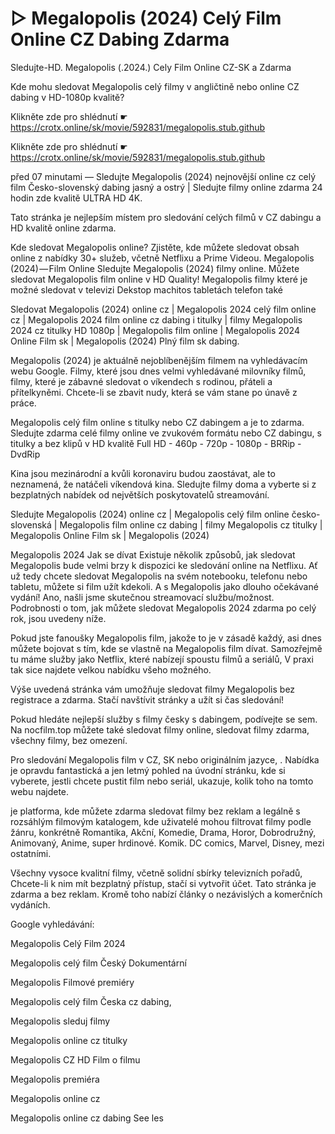 # ▷ Megalopolis (2024) Celý Film Online CZ Dabing Zdarma
Sledujte-HD. Megalopolis (.2024.) Cely Film Online CZ-SK a Zdarma


Kde mohu sledovat Megalopolis celý filmy v angličtině nebo online CZ dabing v HD-1080p kvalitě?

 

 

 

Klikněte zde pro shlédnutí ☛ https://crotx.online/sk/movie/592831/megalopolis.stub.github

Klikněte zde pro shlédnutí ☛ https://crotx.online/sk/movie/592831/megalopolis.stub.github
 

 

 

před 07 minutami — Sledujte Megalopolis (2024) nejnovější online cz celý film Česko-slovenský dabing jasný a ostrý | Sledujte filmy online zdarma 24 hodin zde kvalitě ULTRA HD 4K.


Tato stránka je nejlepším místem pro sledování celých filmů v CZ dabingu a HD kvalitě online zdarma.


Kde sledovat Megalopolis online? Zjistěte, kde můžete sledovat obsah online z nabídky 30+ služeb, včetně Netflixu a Prime Videou. Megalopolis (2024) — Film Online Sledujte Megalopolis (2024) filmy online. Můžete sledovat Megalopolis film online v HD Quality! Megalopolis filmy které je možné sledovat v televizi Dekstop machitos tabletách telefon také


Sledovat Megalopolis (2024) online cz | Megalopolis 2024 celý film online cz | Megalopolis 2024 film online cz dabing i titulky | filmy Megalopolis 2024 cz titulky HD 1080p | Megalopolis film online | Megalopolis 2024 Online Film sk | Megalopolis (2024) Plný film sk dabing.


Megalopolis (2024) je aktuálně nejoblíbenějším filmem na vyhledávacím webu Google. Filmy, které jsou dnes velmi vyhledávané milovníky filmů, filmy, které je zábavné sledovat o víkendech s rodinou, přáteli a přítelkyněmi. Chcete-li se zbavit nudy, která se vám stane po únavě z práce.


Megalopolis celý film online s titulky nebo CZ dabingem a je to zdarma. Sledujte zdarma celé filmy online ve zvukovém formátu nebo CZ dabingu, s titulky a bez klipů v HD kvalitě Full HD - 460p - 720p - 1080p - BRRip - DvdRip


Kina jsou mezinárodní a kvůli koronaviru budou zaostávat, ale to neznamená, že natáčeli víkendová kina. Sledujte filmy doma a vyberte si z bezplatných nabídek od největších poskytovatelů streamování.


Sledujte Megalopolis (2024) online cz | Megalopolis celý film online česko-slovenská | Megalopolis film online cz dabing | filmy Megalopolis cz titulky | Megalopolis Online Film sk | Megalopolis (2024)


Megalopolis 2024 Jak se dívat Existuje několik způsobů, jak sledovat Megalopolis bude velmi brzy k dispozici ke sledování online na Netflixu. Ať už tedy chcete sledovat Megalopolis na svém notebooku, telefonu nebo tabletu, můžete si film užít kdekoli. A s Megalopolis jako dlouho očekávané vydání! Ano, našli jsme skutečnou streamovací službu/možnost. Podrobnosti o tom, jak můžete sledovat Megalopolis 2024 zdarma po celý rok, jsou uvedeny níže.

Pokud jste fanoušky Megalopolis film, jakože to je v zásadě každý, asi dnes můžete bojovat s tím, kde se vlastně na Megalopolis film dívat. Samozřejmě tu máme služby jako Netflix, které nabízejí spoustu filmů a seriálů, V praxi tak sice najdete velkou nabídku všeho možného.


Výše uvedená stránka vám umožňuje sledovat filmy Megalopolis bez registrace a zdarma. Stačí navštívit stránky a užít si čas sledování!


Pokud hledáte nejlepší služby s filmy česky s dabingem, podívejte se sem. Na nocfilm.top můžete také sledovat filmy online, sledovat filmy zdarma, všechny filmy, bez omezení.


Pro sledování Megalopolis film v CZ, SK nebo originálním jazyce, . Nabídka je opravdu fantastická a jen letmý pohled na úvodní stránku, kde si vyberete, jestli chcete pustit film nebo seriál, ukazuje, kolik toho na tomto webu najdete.


je platforma, kde můžete zdarma sledovat filmy bez reklam a legálně s rozsáhlým filmovým katalogem, kde uživatelé mohou filtrovat filmy podle žánru, konkrétně Romantika, Akční, Komedie, Drama, Horor, Dobrodružný, Animovaný, Anime, super hrdinové. Komik. DC comics, Marvel, Disney, mezi ostatními.


Všechny vysoce kvalitní filmy, včetně solidní sbírky televizních pořadů, Chcete-li k nim mít bezplatný přístup, stačí si vytvořit účet. Tato stránka je zdarma a bez reklam. Kromě toho nabízí články o nezávislých a komerčních vydáních.


Google vyhledávání:

Megalopolis Celý Film 2024

Megalopolis celý film Český Dokumentární

Megalopolis Filmové premiéry

Megalopolis celý film Česka cz dabing,

Megalopolis sleduj filmy

Megalopolis online cz titulky

Megalopolis CZ HD Film o filmu

Megalopolis premiéra

Megalopolis online cz

Megalopolis online cz dabing See les
